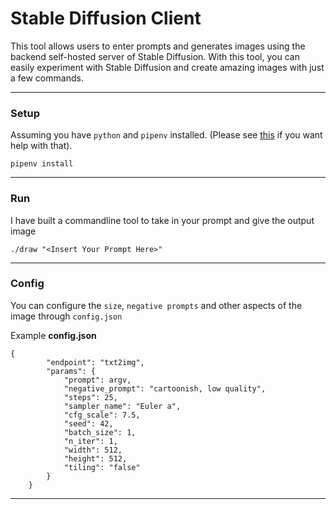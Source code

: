 # Stable Diffusion Client

This tool allows users to enter prompts and generates images using the backend self-hosted server of Stable Diffusion. With this tool, you can easily experiment with Stable Diffusion and create amazing images with just a few commands.

___

### Setup
Assuming you have `python` and `pipenv` installed.
(Please see [this](https://pipenv.pypa.io/en/latest/install/) if you want help with that).

```
pipenv install
```

___
### Run
I have built a commandline tool to take in your prompt and give the output image
```
./draw "<Insert Your Prompt Here>"
```

___
### Config
You can configure the `size`, `negative prompts` and other aspects of the image through `config.json`

Example **config.json**
```
{
        "endpoint": "txt2img",
        "params": {
            "prompt": argv,
            "negative_prompt": "cartoonish, low quality",
            "steps": 25,
            "sampler_name": "Euler a",
            "cfg_scale": 7.5,
            "seed": 42,
            "batch_size": 1,
            "n_iter": 1,
            "width": 512,
            "height": 512,
            "tiling": "false"
        }
    }
```

___
